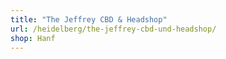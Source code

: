 ```yaml
---
title: "The Jeffrey CBD & Headshop"
url: /heidelberg/the-jeffrey-cbd-und-headshop/
shop: Hanf
---
```

